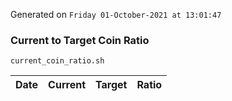 Generated on `Friday 01-October-2021 at 13:01:47`

### Current to Target Coin Ratio
`current_coin_ratio.sh`

Date|Current|Target|Ratio
---|---|---|---

